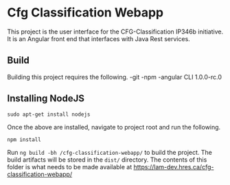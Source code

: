 # Cfg Classification Webapp

This project is the user interface for the CFG-Classification IP346b initiative.  It is an Angular front end that interfaces with Java Rest services.


## Build

Building this project requires the following.
	-git
	-npm
	-angular CLI 1.0.0-rc.0
	
## Installing NodeJS

	sudo apt-get install nodejs
	
Once the above are installed, navigate to project root and run the following.

	npm install

Run `ng build -bh /cfg-classification-webapp/` to build the project. The build artifacts will be stored in the `dist/` directory.  The contents of this folder is what needs to be made available at https://lam-dev.hres.ca/cfg-classification-webapp/
